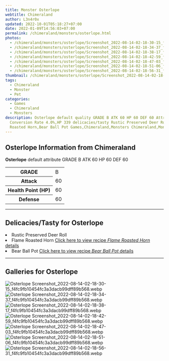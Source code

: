 ```yaml
---
title: Monster Osterlope
webtitle: Chimeraland
author: L3n4r0x
updated: 2022-10-01T05:18:27+07:00
date: 2022-01-09T14:56:03+07:00
permalink: /chimeraland/monsters/osterlope.html
photos:
  - /chimeraland/monsters/osterlope/Screenshot_2022-08-14-02-18-30-15_f4fc9fb10454fc3a3dacb99dff89b568.webp
  - /chimeraland/monsters/osterlope/Screenshot_2022-08-14-02-18-34-37_f4fc9fb10454fc3a3dacb99dff89b568.webp
  - /chimeraland/monsters/osterlope/Screenshot_2022-08-14-02-18-38-17_f4fc9fb10454fc3a3dacb99dff89b568.webp
  - /chimeraland/monsters/osterlope/Screenshot_2022-08-14-02-18-42-59_f4fc9fb10454fc3a3dacb99dff89b568.webp
  - /chimeraland/monsters/osterlope/Screenshot_2022-08-14-02-18-47-03_f4fc9fb10454fc3a3dacb99dff89b568.webp
  - /chimeraland/monsters/osterlope/Screenshot_2022-08-14-02-18-51-06_f4fc9fb10454fc3a3dacb99dff89b568.webp
  - /chimeraland/monsters/osterlope/Screenshot_2022-08-14-02-18-56-31_f4fc9fb10454fc3a3dacb99dff89b568.webp
thumbnail: /chimeraland/monsters/osterlope/Screenshot_2022-08-14-02-18-30-15_f4fc9fb10454fc3a3dacb99dff89b568.webp
tags:
  - Chimeraland
  - Monster
  - Pet
categories:
  - Games
  - Chimeraland
  - Monsters
description: Osterlope default quality GRADE B ATK 60 HP 60 DEF 60 Attributes
  Conversion Rate 4.0%,HP 339 delicacies/tasty Rustic Preserved Deer Roll,Flame
  Roasted Horn,Bear Ball Pot Games,Chimeraland,Monsters Chimeraland,Monster,Pet
---
```


<section id="bootstrap-wrapper"><link rel="stylesheet" href="https://cdn.statically.io/gh/dimaslanjaka/Web-Manajemen/40ac3225/css/bootstrap-4.5-wrapper.css"/><h2>Osterlope Information from Chimeraland</h2><p><b>Osterlope</b> default attribute GRADE B ATK 60 HP 60 DEF 60<table><tr><th>GRADE</th><td>B</td></tr><tr><th>Attack</th><td>60</td></tr><tr><th>Health Point (HP)</th><td>60</td></tr><tr><th>Defense</th><td>60</td></tr></table></p><hr/><h2>Delicacies/Tasty for Osterlope</h2><li class="d-flex justify-content-between">Rustic Preserved Deer Roll </li><li class="d-flex justify-content-between">Flame Roasted Horn <a href="/chimeraland/recipes/flame-roasted-horn.html">Click here to view recipe <i>Flame Roasted Horn</i> details</a></li><li class="d-flex justify-content-between">Bear Ball Pot <a href="/chimeraland/recipes/bear-ball-pot.html">Click here to view recipe <i>Bear Ball Pot</i> details</a></li><hr/><div id="gallery"><h2>Galleries for Osterlope</h2><div class="row"><div class="col-lg-6 col-12"><img src="/chimeraland/monsters/osterlope/Screenshot_2022-08-14-02-18-30-15_f4fc9fb10454fc3a3dacb99dff89b568.webp" alt="Osterlope Screenshot_2022-08-14-02-18-30-15_f4fc9fb10454fc3a3dacb99dff89b568.webp"/></div><div class="col-lg-6 col-12"><img src="/chimeraland/monsters/osterlope/Screenshot_2022-08-14-02-18-34-37_f4fc9fb10454fc3a3dacb99dff89b568.webp" alt="Osterlope Screenshot_2022-08-14-02-18-34-37_f4fc9fb10454fc3a3dacb99dff89b568.webp"/></div><div class="col-lg-6 col-12"><img src="/chimeraland/monsters/osterlope/Screenshot_2022-08-14-02-18-38-17_f4fc9fb10454fc3a3dacb99dff89b568.webp" alt="Osterlope Screenshot_2022-08-14-02-18-38-17_f4fc9fb10454fc3a3dacb99dff89b568.webp"/></div><div class="col-lg-6 col-12"><img src="/chimeraland/monsters/osterlope/Screenshot_2022-08-14-02-18-42-59_f4fc9fb10454fc3a3dacb99dff89b568.webp" alt="Osterlope Screenshot_2022-08-14-02-18-42-59_f4fc9fb10454fc3a3dacb99dff89b568.webp"/></div><div class="col-lg-6 col-12"><img src="/chimeraland/monsters/osterlope/Screenshot_2022-08-14-02-18-47-03_f4fc9fb10454fc3a3dacb99dff89b568.webp" alt="Osterlope Screenshot_2022-08-14-02-18-47-03_f4fc9fb10454fc3a3dacb99dff89b568.webp"/></div><div class="col-lg-6 col-12"><img src="/chimeraland/monsters/osterlope/Screenshot_2022-08-14-02-18-51-06_f4fc9fb10454fc3a3dacb99dff89b568.webp" alt="Osterlope Screenshot_2022-08-14-02-18-51-06_f4fc9fb10454fc3a3dacb99dff89b568.webp"/></div><div class="col-lg-6 col-12"><img src="/chimeraland/monsters/osterlope/Screenshot_2022-08-14-02-18-56-31_f4fc9fb10454fc3a3dacb99dff89b568.webp" alt="Osterlope Screenshot_2022-08-14-02-18-56-31_f4fc9fb10454fc3a3dacb99dff89b568.webp"/></div></div></div></section>